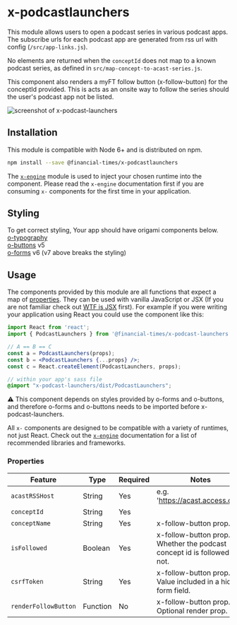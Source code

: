 # x-podcastlaunchers

This module allows users to open a podcast series in various podcast apps. The subscribe urls for each podcast app are generated from rss url with config (`/src/app-links.js`). 

No elements are returned when the `conceptId` does not map to a known podcast series, as defined in `src/map-concept-to-acast-series.js`. 

This component also renders a myFT follow button (x-follow-button) for the conceptId provided. This is acts as an onsite way to follow the series should the user's podcast app not be listed.

![screenshot of x-podcast-launchers](https://user-images.githubusercontent.com/21194161/63341610-86996080-c341-11e9-8a21-04da9c8bb6cc.png)

## Installation

This module is compatible with Node 6+ and is distributed on npm.

```bash
npm install --save @financial-times/x-podcastlaunchers
```

The [`x-engine`][engine] module is used to inject your chosen runtime into the component. Please read the `x-engine` documentation first if you are consuming `x-` components for the first time in your application.

[engine]: https://github.com/Financial-Times/x-dash/tree/master/packages/x-engine

## Styling

To get correct styling, Your app should have origami components below.  
[o-typography](https://registry.origami.ft.com/components/o-typography)  
[o-buttons](https://registry.origami.ft.com/components/o-buttons) v5  
[o-forms](https://registry.origami.ft.com/components/o-forms)  v6 (v7 above breaks the styling)

## Usage

The components provided by this module are all functions that expect a map of [properties](#properties). They can be used with vanilla JavaScript or JSX (If you are not familiar check out [WTF is JSX][jsx-wtf] first). For example if you were writing your application using React you could use the component like this:

```jsx
import React from 'react';
import { PodcastLaunchers } from '@financial-times/x-podcast-launchers';

// A == B == C
const a = PodcastLaunchers(props);
const b = <PodcastLaunchers {...props} />;
const c = React.createElement(PodcastLaunchers, props);
```

```scss
// within your app's sass file
@import "x-podcast-launchers/dist/PodcastLaunchers";
```
:warning: This component depends on styles provided by o-forms and o-buttons, and therefore o-forms and o-buttons needs to be imported before x-podcast-launchers.

All `x-` components are designed to be compatible with a variety of runtimes, not just React. Check out the [`x-engine`][engine] documentation for a list of recommended libraries and frameworks.

[jsx-wtf]: https://jasonformat.com/wtf-is-jsx/

### Properties

Feature              | Type     | Required | Notes
---------------------|----------|----------|------------------
`acastRSSHost`       | String   | Yes      | e.g. 'https://acast.access.com'
`conceptId`          | String   | Yes      |
`conceptName`        | String   | Yes      | x-follow-button prop.
`isFollowed`         | Boolean  | Yes      | x-follow-button prop. Whether the podcast concept id is followed or not.
`csrfToken`          | String   | Yes      | x-follow-button prop. Value included in a hidden form field.
`renderFollowButton` | Function | No       | x-follow-button prop. Optional render prop.
